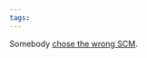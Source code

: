 ```yaml
---
tags: 
---
```


Somebody [chose the wrong SCM](http://www.mail-archive.com/fossil-users@lists.fossil-scm.org/msg04665.html).
